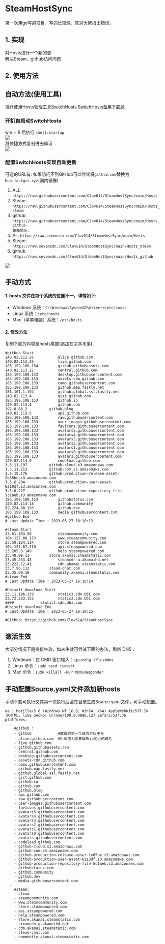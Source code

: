 # SteamHostSync
第一次用go写的项目，写的比较烂，欢迎大佬指出错误。

## 1. 实现
对Hosts进行一个新的更  
解决Steam、github访问问题

## 2. 使用方法
## 自动方法(使用工具)
推荐使用Hosts管理工具[SwitchHosts](https://github.com/oldj/SwitchHosts) 
[SwitchHosts备用下载源](https://nas.iaimi.info/s/nT5pb8jMQp32QwB)
### 开机自启动SwitchHosts
win + R 后执行 `shell:startup`    
![](/img/1.png)  
将快捷方式复制进去即可  
![](/img/2.png)  
### 配置SwitchHosts实现自动更新  
可选的URL有:
如果访问不到GitHub可以尝试将`github.com`替换为`hub.fastgit.xyz`(国内镜像)
1. ALL: `https://raw.githubusercontent.com/Clov614/SteamHostSync/main/Hosts`  
2. Steam: `https://raw.githubusercontent.com/Clov614/SteamHostSync/main/Hosts_steam`  
3. github: `https://raw.githubusercontent.com/Clov614/SteamHostSync/main/Hosts_github`    
`镜像地址:`
4. All: `https://raw.sevencdn.com/Clov614/SteamHostSync/main/Hosts`  
5. Steam: `https://raw.sevencdn.com/Clov614/SteamHostSync/main/Hosts_steam`  
6. github: `https://raw.sevencdn.com/Clov614/SteamHostSync/main/Hosts_github`  

![](/img/3.png)

## 手动方式
#### 1. hosts 文件在每个系统的位置不一，详情如下:
- Windows 系统：`C:\Windows\System32\drivers\etc\hosts`
- Linux 系统：`/etc/hosts`
- Mac（苹果电脑）系统：`/etc/hosts`

#### 2. 修改方法
复制下面的内容至hosts尾部(追加在文本末尾)

```
#github Start
140.82.112.26			alive.github.com
140.82.113.26			live.github.com
185.199.108.154			github.githubassets.com
140.82.113.22			central.github.com
185.199.108.133			desktop.githubusercontent.com
185.199.108.153			assets-cdn.github.com
185.199.108.133			camo.githubusercontent.com
185.199.108.133			github.map.fastly.net
151.101.1.194			github.global.ssl.fastly.net
140.82.113.4			gist.github.com
185.199.108.153			github.io
140.82.113.4			github.com
192.0.66.2			github.blog
140.82.113.5			api.github.com
185.199.108.133			raw.githubusercontent.com
185.199.108.133			user-images.githubusercontent.com
185.199.108.133			favicons.githubusercontent.com
185.199.108.133			avatars5.githubusercontent.com
185.199.108.133			avatars4.githubusercontent.com
185.199.108.133			avatars3.githubusercontent.com
185.199.108.133			avatars2.githubusercontent.com
185.199.108.133			avatars1.githubusercontent.com
185.199.108.133			avatars0.githubusercontent.com
185.199.108.133			avatars.githubusercontent.com
140.82.114.9			codeload.github.com
3.5.11.197			github-cloud.s3.amazonaws.com
3.5.11.212			github-com.s3.amazonaws.com
3.5.19.176			github-production-release-asset-2e65be.s3.amazonaws.com
3.5.6.204			github-production-user-asset-6210df.s3.amazonaws.com
3.5.0.227			github-production-repository-file-5c1aeb.s3.amazonaws.com
185.199.108.153			githubstatus.com
140.82.113.18			github.community
52.224.38.193			github.dev
185.199.108.133			media.githubusercontent.com
#github End
# Last Update Time : 2023-05-27 16:18:12 

#steam Start
23.61.183.98			steamcommunity.com
104.127.80.173			www.steamcommunity.com
23.50.124.114			store.steampowered.com
104.127.87.210			api.steampowered.com
23.205.8.149			help.steampowered.com
23.48.99.11			store.akamai.steamstatic.com
23.45.233.43			steamcdn-a.akamaihd.net
23.222.12.41			cdn.akamai.steamstatic.com
23.7.96.112			steam-chat.com
23.35.69.10			community.akamai.steamstatic.com
#steam End
# Last Update Time : 2023-05-27 16:18:14 

#Ubisoft_download Start
23.11.196.239			static3.cdn.Ubi.com
23.72.233.152			static2.cdn.Ubi.com
####			static1.cdn.Ubi.com
#Ubisoft_download End
# Last Update Time : 2023-05-27 16:18:15 

#Github: https://github.com/Clov614/SteamHostSync

```

## 激活生效
大部分情况下是直接生效，如未生效可尝试下面的办法，刷新 DNS：
1. Windows：在 CMD 窗口输入：`ipconfig /flushdns`
2. Linux 命令：`sudo nscd restart`
3. Mac 命令：`sudo killall -HUP mDNSResponder`  

## 手动配置Source.yaml文件添加新hosts  
手动下载可执行文件第一次执行后会在目录生成Source.yaml文件，可手动配置。  

```
ua : Mozilla/5.0 (Windows NT 10.0; Win64; x64) AppleWebKit/537.36 (KHTML, like Gecko) Chrome/100.0.4896.127 Safari/537.36
platforms:
  -
    #github :
    - github            #数组的第一个值为对应平台
    - alive.github.com  #后续值为需要解析ip地址的域名
    - live.github.com
    - github.githubassets.com
    - central.github.com
    - desktop.githubusercontent.com
    - assets-cdn.github.com
    - camo.githubusercontent.com
    - github.map.fastly.net
    - github.global.ssl.fastly.net
    - gist.github.com
    - github.io
    - github.com
    - github.blog
    - api.github.com
    - raw.githubusercontent.com
    - user-images.githubusercontent.com
    - favicons.githubusercontent.com
    - avatars5.githubusercontent.com
    - avatars4.githubusercontent.com
    - avatars3.githubusercontent.com
    - avatars2.githubusercontent.com
    - avatars1.githubusercontent.com
    - avatars0.githubusercontent.com
    - avatars.githubusercontent.com
    - codeload.github.com
    - github-cloud.s3.amazonaws.com
    - github-com.s3.amazonaws.com
    - github-production-release-asset-2e65be.s3.amazonaws.com
    - github-production-user-asset-6210df.s3.amazonaws.com
    - github-production-repository-file-5c1aeb.s3.amazonaws.com
    - githubstatus.com
    - github.community
    - github.dev
    - media.githubusercontent.com
  -
    #steam:
    - steam
    - steamcommunity.com
    - www.steamcommunity.com
    - store.steampowered.com
    - api.steampowered.com
    - help.steampowered.com
    - store.akamai.steamstatic.com
    - steamcdn-a.akamaihd.net
    - cdn.akamai.steamstatic.com
    - steam-chat.com
    - community.akamai.steamstatic.com
```
